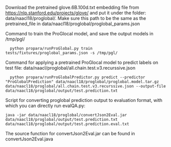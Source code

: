Download the pretrained glove.6B.100d.txt embedding file from https://nlp.stanford.edu/projects/glove/ and put it under the folder: data/naacl18/proglobal/. Make sure this path to be the same as the pretrained_file in data/naacl18/proglobal/proglobal_params.json


Command to train the ProGlocal model, and save the output models in /tmp/pgl/

```
  python propara/runProGlobal.py train tests/fixtures/proglobal_params.json -s /tmp/pgl/
```

Command for applying a pretrained ProGlocal model to predict labels on test file: data/naacl/proglobal/all.chain.test.v3.recurssive.json
```
  python propara/runProGlobalPredictor.py predict --predictor "ProGlobalPrediction" data/naacl18/proglobal/proglobal.model.tar.gz data/naacl18/proglobal/all.chain.test.v3.recurssive.json --output-file data/naacl18/proglobal/output/test.prediction.txt
```

Script for converting proglobal prediction output to evaluation format, with which you can directly run evalQA.py:
```
java -jar data/naacl18/proglobal/convertJson2Eval.jar data/naacl18/proglobal/output/test.prediction.txt data/naacl18/proglobal/output/test.prediction.eval.txt
```

The source function for convertJson2Eval.jar can be found in convertJson2Eval.java

